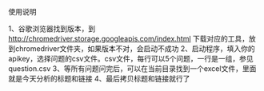 
使用说明

1、谷歌浏览器找到版本，到 http://chromedriver.storage.googleapis.com/index.html 
下载对应的工具，放到chromedriver文件夹，如果版本不对，会启动不成功
2、启动程序，填入你的apikey，选择问题的csv文件。csv文件，每行可以5个问题，一行是一组，参见question.csv
3、等所有问题问完后，可以在当前目录找到一个excel文件，里面就是今天分析的标题和链接
4、最后拷贝标题和链接就行了

